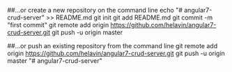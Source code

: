 ##…or create a new repository on the command line
echo "# angular7-crud-server" >> README.md
git init
git add README.md
git commit -m "first commit"
git remote add origin https://github.com/helavin/angular7-crud-server.git
git push -u origin master

##…or push an existing repository from the command line
git remote add origin https://github.com/helavin/angular7-crud-server.git
git push -u origin master
"# angular7-crud-server" 
